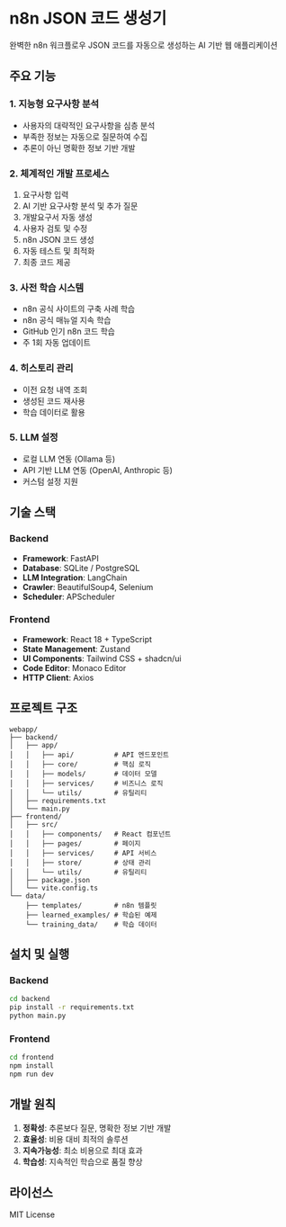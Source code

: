 # n8n JSON 코드 생성기

완벽한 n8n 워크플로우 JSON 코드를 자동으로 생성하는 AI 기반 웹 애플리케이션

## 주요 기능

### 1. 지능형 요구사항 분석
- 사용자의 대략적인 요구사항을 심층 분석
- 부족한 정보는 자동으로 질문하여 수집
- 추론이 아닌 명확한 정보 기반 개발

### 2. 체계적인 개발 프로세스
1. 요구사항 입력
2. AI 기반 요구사항 분석 및 추가 질문
3. 개발요구서 자동 생성
4. 사용자 검토 및 수정
5. n8n JSON 코드 생성
6. 자동 테스트 및 최적화
7. 최종 코드 제공

### 3. 사전 학습 시스템
- n8n 공식 사이트의 구축 사례 학습
- n8n 공식 매뉴얼 지속 학습
- GitHub 인기 n8n 코드 학습
- 주 1회 자동 업데이트

### 4. 히스토리 관리
- 이전 요청 내역 조회
- 생성된 코드 재사용
- 학습 데이터로 활용

### 5. LLM 설정
- 로컬 LLM 연동 (Ollama 등)
- API 기반 LLM 연동 (OpenAI, Anthropic 등)
- 커스텀 설정 지원

## 기술 스택

### Backend
- **Framework**: FastAPI
- **Database**: SQLite / PostgreSQL
- **LLM Integration**: LangChain
- **Crawler**: BeautifulSoup4, Selenium
- **Scheduler**: APScheduler

### Frontend
- **Framework**: React 18 + TypeScript
- **State Management**: Zustand
- **UI Components**: Tailwind CSS + shadcn/ui
- **Code Editor**: Monaco Editor
- **HTTP Client**: Axios

## 프로젝트 구조

```
webapp/
├── backend/
│   ├── app/
│   │   ├── api/          # API 엔드포인트
│   │   ├── core/         # 핵심 로직
│   │   ├── models/       # 데이터 모델
│   │   ├── services/     # 비즈니스 로직
│   │   └── utils/        # 유틸리티
│   ├── requirements.txt
│   └── main.py
├── frontend/
│   ├── src/
│   │   ├── components/   # React 컴포넌트
│   │   ├── pages/        # 페이지
│   │   ├── services/     # API 서비스
│   │   ├── store/        # 상태 관리
│   │   └── utils/        # 유틸리티
│   ├── package.json
│   └── vite.config.ts
└── data/
    ├── templates/        # n8n 템플릿
    ├── learned_examples/ # 학습된 예제
    └── training_data/    # 학습 데이터

```

## 설치 및 실행

### Backend

```bash
cd backend
pip install -r requirements.txt
python main.py
```

### Frontend

```bash
cd frontend
npm install
npm run dev
```

## 개발 원칙

1. **정확성**: 추론보다 질문, 명확한 정보 기반 개발
2. **효율성**: 비용 대비 최적의 솔루션
3. **지속가능성**: 최소 비용으로 최대 효과
4. **학습성**: 지속적인 학습으로 품질 향상

## 라이선스

MIT License

